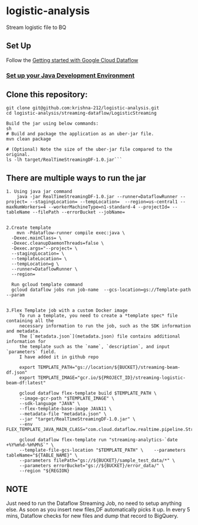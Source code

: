 # logistic-analysis
Stream logistic file to BQ

## Set Up
Follow the
[Getting started with Google Cloud Dataflow](../README.md)
###	[Set up your Java Development Environment](https://cloud.google.com/java/docs/setup)

##	Clone this repository:

	git clone git@github.com:krishna-212/logistic-analysis.git
	cd logistic-analysis/streaming-dataflow/LogisticStreaming

	Build the jar using below commands:
	sh
	# Build and package the application as an uber-jar file.
	mvn clean package
	
	# (Optional) Note the size of the uber-jar file compared to the original.
	ls -lh target/RealTimeStreamingDF-1.0.jar```

##	There are multiple ways to run the jar
	
	1. Using java jar command
		java -jar RealTimeStreamingDF-1.0.jar --runner=DataflowRunner --project= --stagingLocation= --tempLocation=  --region=us-central1 --maxNumWorkers=4 --workerMachineType=n1-standard-4 --projectId= --tableName --filePath --errorBucket --jobName=
		

	2.Create template 
		mvn -Pdataflow-runner compile exec:java \
      -Dexec.mainClass= \
      -Dexec.cleanupDaemonThreads=false \
      -Dexec.args="--project= \
      --stagingLocation= \
      --templateLocation= \
      --tempLocation=g \
      --runner=DataflowRunner \
      --region=
      
      Run gcloud template command
      gcloud dataflow jobs run job-name  --gcs-location=gs://Template-path --param
      
      
    3.Flex Template job with a custom Docker image
    	 To run a template, you need to create a *template spec* file containing all the 
    	 necessary information to run the job, such as the SDK information and metadata.
    	 The [`metadata.json`](metadata.json) file contains additional information for
    	 the template such as the `name`, `description`, and input `parameters` field.
    	 I have added it in github repo
    	 
    	 export TEMPLATE_PATH="gs://location/${BUCKET}/streaming-beam-df.json"
    	 export TEMPLATE_IMAGE="gcr.io/${PROJECT_ID}/streaming-logistic-beam-df:latest"
    	 
    	 gcloud dataflow flex-template build $TEMPLATE_PATH \
    	 --image-gcr-path "$TEMPLATE_IMAGE" \
    	 --sdk-language "JAVA" \
    	 --flex-template-base-image JAVA11 \
    	 --metadata-file "metadata.json" \
    	 --jar "target/RealTimeStreamingDF-1.0.jar" \
    	 --env FLEX_TEMPLATE_JAVA_MAIN_CLASS="com.cloud.dataflow.realtime.pipeline.StreamingPipeline"
    
    	 gcloud dataflow flex-template run "streaming-analytics-`date +%Y%m%d-%H%M%S`" \
    	 --template-file-gcs-location "$TEMPLATE_PATH" \	--parameters tableName="${TABLE_NAME}" \
    	 --parameters filePath="gs://${BUCKET}/sample_test_data/*" \
    	 --parameters errorBucket="gs://${BUCKET}/error_data/" \
    	 --region "${REGION}



##	NOTE
Just need to run the Dataflow Streaming Job, no need to setup anything else. As soon as you insert new files,DF automatically picks it up. In every 5 mins, Dataflow checks for new files and dump that record to BigQuery.
	